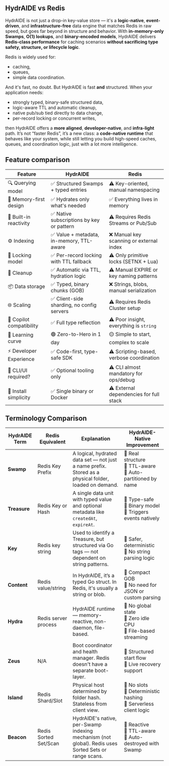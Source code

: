 ## HydrAIDE vs Redis

HydrAIDE is not just a drop-in key-value store — it's a **logic-native**, **event-driven**, and **infrastructure-free**
data engine that matches Redis in raw speed, but goes far beyond in structure and behavior.
With **in-memory-only Swamps**, **O(1) lookups**, and **binary-encoded models**, HydrAIDE delivers **Redis-class performance** 
for caching scenarios **without sacrificing type safety, structure, or lifecycle logic**.

Redis is widely used for:

* caching,
* queues,
* simple data coordination.

And it's fast, no doubt.  But HydrAIDE is fast **and** structured. When your application needs:

* strongly typed, binary-safe structured data,
* logic-aware TTL and automatic cleanup,
* native pub/sub tied directly to data change,
* per-record locking or concurrent writes,

then HydrAIDE offers a **more aligned**, **developer-native**, and **infra-light** path.
It’s not “faster Redis”, it’s a new class: a **code-native runtime** that behaves like your system,
while still letting you build high-speed caches, queues, and coordination logic, just with a lot more intelligence.

## Feature comparison

| Feature                  | HydrAIDE                                  | Redis                                    |
| ------------------------ | ----------------------------------------- | ---------------------------------------- |
| 🔍 Querying model        | ✅ Structured Swamps + typed entries       | ⚠️ Key-oriented, manual namespacing      |
| 🧠 Memory-first design   | ✅ Hydrates only what's needed             | ✅ Everything lives in memory             |
| 🔄 Built-in reactivity   | ✅ Native subscriptions by key or pattern  | ⚠️ Requires Redis Streams or Pub/Sub     |
| ⚙️ Indexing              | ✅ Value + metadata, in-memory, TTL-aware  | ❌ Manual key scanning or external index  |
| 🔐 Locking model         | ✅ Per-record locking with TTL fallback    | ⚠️ Only primitive locks (SETNX + Lua)    |
| 🧹 Cleanup               | ✅ Automatic via TTL, hydration logic      | ⚠️ Manual EXPIRE or key naming patterns  |
| 📦 Data storage          | ✅ Typed, binary chunks (GOB)              | ❌ Strings, blobs, manual serialization   |
| 🌐 Scaling               | ✅ Client-side sharding, no config servers | ⚠️ Requires Redis Cluster setup          |
| 🤖 Copilot compatibility | ✅ Full type reflection                    | ⚠️ Poor insight, everything is `string`  |
| 🧗 Learning curve        | 🟢 Zero-to-Hero in 1 day              | 🟡 Simple to start, complex to scale     |
| ⚡ Developer Experience   | ✅ Code-first, type-safe SDK               | ⚠️ Scripting-based, verbose coordination |
| 🧰 CLI/UI required?      | ✅ Optional tooling only                   | ⚠️ CLI almost mandatory for ops/debug    |
| 🐳 Install simplicity    | ✅ Single binary or Docker                 | ⚠️ External dependencies for full stack  |

## Terminology Comparison

| HydrAIDE Term | Redis Equivalent      | Explanation                                                                                           | HydrAIDE-Native Improvement                                               |
| ------------- | --------------------- | ----------------------------------------------------------------------------------------------------- | ------------------------------------------------------------------------- |
| **Swamp**     | Redis Key Prefix      | A logical, hydrated data set — not just a name prefix. Stored as a physical folder, loaded on demand. | 🔹 Real structure <br> 🔹 TTL-aware <br> 🔹 Auto-partitioned by name      |
| **Treasure**  | Redis Key or Hash     | A single data unit with typed value and optional metadata like `createdAt`, `expireAt`.               | 🔹 Type-safe <br> 🔹 Binary model <br> 🔹 Triggers events natively        |
| **Key**       | Redis key string      | Used to identify a Treasure, but structured via Go tags — not dependent on string patterns.           | 🔹 Safer, deterministic <br> 🔹 No string parsing logic                   |
| **Content**   | Redis value/string    | In HydrAIDE, it’s a typed Go struct. In Redis, it's usually a string or blob.                         | 🔹 Compact GOB <br> 🔹 No need for JSON or custom parsing                 |
| **Hydra**     | Redis server process  | HydrAIDE runtime — memory-reactive, non-daemon, file-based.                                           | 🔹 No global state <br> 🔹 Zero idle CPU <br> 🔹 File-based streaming     |
| **Zeus**      | N/A                   | Boot coordinator and health manager. Redis doesn't have a separate boot-layer.                        | 🔹 Structured start flow <br> 🔹 Live recovery support                    |
| **Island**    | Redis Shard/Slot      | Physical host determined by folder hash. Stateless from client view.                                  | 🔹 No slots <br> 🔹 Deterministic hashing <br> 🔹 Serverless client logic |
| **Beacon**    | Redis Sorted Set/Scan | HydrAIDE's native, per-Swamp indexing mechanism (not global). Redis uses Sorted Sets or range scans.  | 🔹 Reactive <br> 🔹 TTL-aware <br> 🔹 Auto-destroyed with Swamp           |
